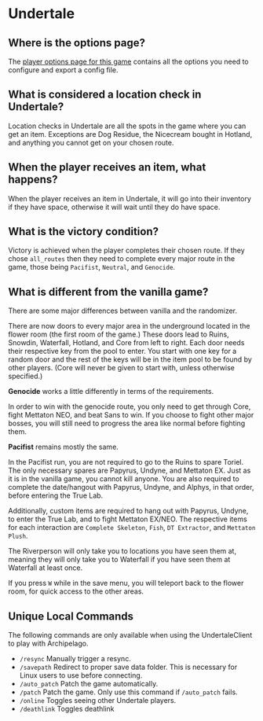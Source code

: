 # Undertale

## Where is the options page?

The [player options page for this game](../player-options) contains all the options you need to configure and export a
config file.

## What is considered a location check in Undertale?

Location checks in Undertale are all the spots in the game where you can get an item. Exceptions are Dog Residue, 
the Nicecream bought in Hotland, and anything you cannot get on your chosen route.

## When the player receives an item, what happens?

When the player receives an item in Undertale, it will go into their inventory if they have space, otherwise it will 
wait until they do have space.

## What is the victory condition?

Victory is achieved when the player completes their chosen route. If they chose `all_routes` then they need to complete 
every major route in the game, those being `Pacifist`, `Neutral`, and `Genocide`.

## What is different from the vanilla game?

There are some major differences between vanilla and the randomizer. 

There are now doors to every major area in the underground located in the flower room (the first room of the game.)
These doors lead to Ruins, Snowdin, Waterfall, Hotland, and Core from left to right. 
Each door needs their respective key from the pool to enter. 
You start with one key for a random door and the rest of the keys will be in the item pool to be found by other players. 
(Core will never be given to start with, unless otherwise specified.) 


**Genocide** works a little differently in terms of the requirements. 

In order to win with the genocide route, you only need to get through Core, fight Mettaton NEO, and beat Sans to win. 
If you choose to fight other major bosses, you will still need to progress the area like normal before fighting them.

**Pacifist** remains mostly the same.

In the Pacifist run, you are not required to go to the Ruins to spare Toriel. The only necessary spares are Papyrus, 
Undyne, and Mettaton EX. Just as it is in the vanilla game, you cannot kill anyone. You are also required to complete 
the date/hangout with Papyrus, Undyne, and Alphys, in that order, before entering the True Lab.

Additionally, custom items are required to hang out with Papyrus, Undyne, to enter the True Lab, and to fight
Mettaton EX/NEO. The respective items for each interaction are `Complete Skeleton`, `Fish`, `DT Extractor`,
and `Mettaton Plush`.

The Riverperson will only take you to locations you have seen them at, meaning they will only take you to
Waterfall if you have seen them at Waterfall at least once.

If you press `W` while in the save menu, you will teleport back to the flower room, for quick access to the other areas.

## Unique Local Commands

The following commands are only available when using the UndertaleClient to play with Archipelago.

- `/resync` Manually trigger a resync.
- `/savepath` Redirect to proper save data folder. This is necessary for Linux users to use before connecting.
- `/auto_patch` Patch the game automatically.
- `/patch` Patch the game. Only use this command if `/auto_patch` fails.
- `/online` Toggles seeing other Undertale players.
- `/deathlink` Toggles deathlink

